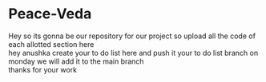 # Peace-Veda
Hey so its gonna be our repository for our project so upload all the code of each allotted section here
<br>
hey anushka create your to do list here and push it your to do list branch on monday we will add it to the main branch
<br>
thanks for your work
